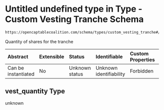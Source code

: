 # Untitled undefined type in Type - Custom Vesting Tranche Schema

```txt
https://opencaptablecoalition.com/schema/types/custom_vesting_tranche#/properties/vest_quantity
```

Quantity of shares for the tranche

| Abstract            | Extensible | Status         | Identifiable            | Custom Properties | Additional Properties | Access Restrictions | Defined In                                                                                                      |
| :------------------ | :--------- | :------------- | :---------------------- | :---------------- | :-------------------- | :------------------ | :-------------------------------------------------------------------------------------------------------------- |
| Can be instantiated | No         | Unknown status | Unknown identifiability | Forbidden         | Allowed               | none                | [CustomVestingTranche.schema.json*](../../schema/types/CustomVestingTranche.schema.json "open original schema") |

## vest_quantity Type

unknown
